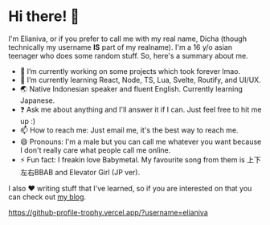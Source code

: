 # Hi there! 👋

I'm Elianiva, or if you prefer to call me with my real name, Dicha (though technically my username **IS** part of my realname). I'm a 16 y/o asian teenager who does some random stuff. So, here's a summary about me.

- :telescope: I’m currently working on some projects which took forever lmao.
- :seedling: I’m currently learning React, Node, TS, Lua, Svelte, Routify, and UI/UX.
- :earth_asia: Native Indonesian speaker and fluent English. Currently learning Japanese.
- :question: Ask me about anything and I'll answer it if I can. Just feel free to hit me up :)
- :mailbox: How to reach me: Just email me, it's the best way to reach me.
- :smile: Pronouns: I'm a male but you can call me whatever you want because I don't really care what people call me online.
- :zap: Fun fact: I freakin love Babymetal. My favourite song from them is 上下左右BBAB and Elevator Girl (JP ver).

I also :hearts: writing stuff that I've learned, so if you are interested on that you can check out [my blog](https://elianiva.github.io/).

https://github-profile-trophy.vercel.app/?username=elianiva
